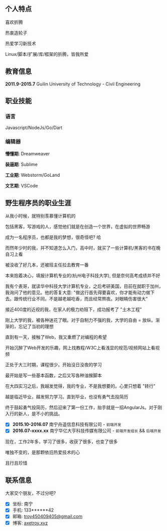 ## 个人特点

喜欢折腾

热衷造轮子

热爱学习新技术

Linux/脚本/扩展/库/框架的折腾，皆我所爱

## 教育信息

**2011.9-2015.7** Guilin University of Technology - Civil Engineering

## 职业技能

### 语言

Javascript/NodeJs/Go/Dart

### 编辑器

**懵懂期**: Dreamweaver

**装逼期**: Sublime

**工业期**: Webstorm/GoLand

**文艺期**: VSCode

## 野生程序员的职业生涯

从我小时候，就特别羡慕懂计算机的

包括黑客，写游戏的人，感觉他们就是在创造一个世界，在虚拟的世界畅游

成为一名程序员，也都是我的梦想，很奇怪吧? 哈

而然年少时的我，并不知道怎么入门，高中时，就买了一些计算机/黑客的书在晚自习上看

被没收了好几本，还被班主任拉去教育一番

本来抱着决心，填报计算机专业的(杭州电子科技大学), 但是奈何高考成绩并不好

我有个表哥，就读华中科技大学计算机专业，之后考研美国，目前在就职于加州，我询问了他的意见。他的答复大意: "做这行首先得要喜欢，你才能有动力做下去。跟传统行业不同，不是越老越吃香，而且经常熬夜。对眼睛伤害很大"

接近400度的近视的我，在家人的极力劝阻下，成功报考了 "土木工程"

刚上大学的我，被各种迷花了眼。对于自制力不强的我，大学的自由 = 放纵。渐渐的，忘记了当初的理想

直到有一天，接触了Web，我又重燃了对编程的希望

开始沉醉了Web开发的乐趣，网上找教程/W3C上看浅显的规范/视频网站上看视频

正处于大三时期，课程很少。开始没日没夜的学习

最开始是写一些基本函数，之后又写各种油猴脚本

在大四实习之后，我越发觉得，我的专业，不是我想要的。心里只想着 "转行"

越是临近毕业，越发努力学习。直到毕业，也没有勇气去投简历

终于鼓起勇气投简历，然后迎来了第一份工作，抬手就是一招AngularJs。对于刚入行的新人，是不小的挑战。

- [x] **2015.10-2016.07** 南宁舟遥信息科技有限公司 - ``前端开发``
- [x] **2016.07-xxxx.xx** 南宁华亿大亨科技传媒有限公司 - ``前端开发组长`` && ``后端开发``

现在，工作2年多，学习了很多，收获了很多，也变了很多

唯独不变的，是那颗依旧热爱技术的心

且行且珍惜

## 联系信息

大家交个朋友，不过分吧?

- [x] 坐标: 南宁
- [x] 手机: 133******42
- [x] 邮箱: troy450409405@gmail.com
- [x] 博客: [axetroy.xyz](http://axetroy.xyz)
